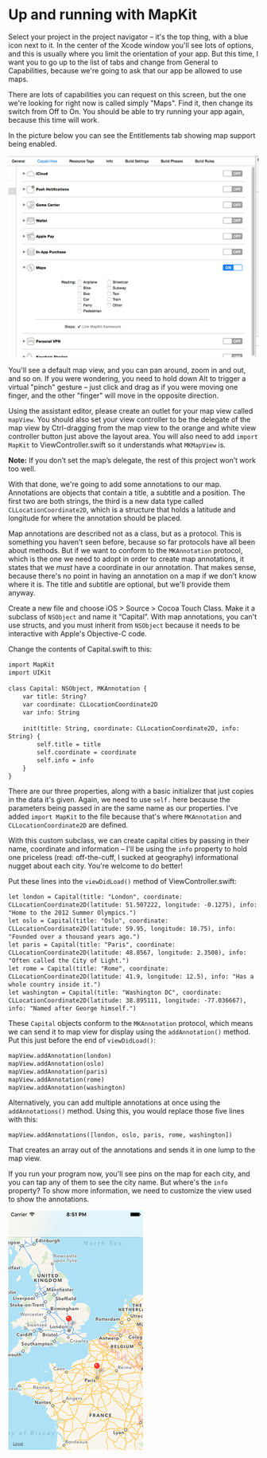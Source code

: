 # Up and running with MapKit

Select your project in the project navigator – it's the top thing, with a blue icon next to it. In the center of the Xcode window you'll see lots of options, and this is usually where you limit the orientation of your app. But this time, I want you to go up to the list of tabs and change from General to Capabilities, because we're going to ask that our app be allowed to use maps.

There are lots of capabilities you can request on this screen, but the one we're looking for right now is called simply "Maps". Find it, then change its switch from Off to On. You should be able to try running your app again, because this time will work.

In the picture below you can see the Entitlements tab showing map support being enabled.

![You must use the Entitlements tab to enable support for MapKit.](19-1.png)

You'll see a default map view, and you can pan around, zoom in and out, and so on. If you were wondering, you need to hold down Alt to trigger a virtual "pinch" gesture – just click and drag as if you were moving one finger, and the other "finger" will move in the opposite direction.

Using the assistant editor, please create an outlet for your map view called `mapView`. You should also set your view controller to be the delegate of the map view by Ctrl-dragging from the map view to the orange and white view controller button just above the layout area. You will also need to add `import MapKit` to ViewController.swift so it understands what `MKMapView` is.

**Note:** If you don’t set the map’s delegate, the rest of this project won’t work too well.

With that done, we're going to add some annotations to our map. Annotations are objects that contain a title, a subtitle and a position. The first two are both strings, the third is a new data type called `CLLocationCoordinate2D`, which is a structure that holds a latitude and longitude for where the annotation should be placed.

Map annotations are described not as a class, but as a protocol. This is something you haven't seen before, because so far protocols have all been about methods. But if we want to conform to the `MKAnnotation` protocol, which is the one we need to adopt in order to create map annotations, it states that we *must* have a coordinate in our annotation. That makes sense, because there's no point in having an annotation on a map if we don't know where it is. The title and subtitle are optional, but we'll provide them anyway.

Create a new file and choose iOS > Source > Cocoa Touch Class. Make it a subclass of `NSObject` and name it “Capital”. With map annotations, you can't use structs, and you must inherit from `NSObject` because it needs to be interactive with Apple's Objective-C code.

Change the contents of Capital.swift to this:

    import MapKit
    import UIKit

    class Capital: NSObject, MKAnnotation {
        var title: String?
        var coordinate: CLLocationCoordinate2D
        var info: String

        init(title: String, coordinate: CLLocationCoordinate2D, info: String) {
            self.title = title
            self.coordinate = coordinate
            self.info = info
        }
    }

There are our three properties, along with a basic initializer that just copies in the data it's given. Again, we need to use `self.` here because the parameters being passed in are the same name as our properties. I've added `import MapKit` to the file because that's where `MKAnnotation` and `CLLocationCoordinate2D` are defined.

With this custom subclass, we can create capital cities by passing in their name, coordinate and information – I'll be using the `info` property to hold one priceless (read: off-the-cuff, I sucked at geography) informational nugget about each city. You're welcome to do better!

Put these lines into the `viewDidLoad()` method of ViewController.swift:

    let london = Capital(title: "London", coordinate: CLLocationCoordinate2D(latitude: 51.507222, longitude: -0.1275), info: "Home to the 2012 Summer Olympics.")
    let oslo = Capital(title: "Oslo", coordinate: CLLocationCoordinate2D(latitude: 59.95, longitude: 10.75), info: "Founded over a thousand years ago.")
    let paris = Capital(title: "Paris", coordinate: CLLocationCoordinate2D(latitude: 48.8567, longitude: 2.3508), info: "Often called the City of Light.")
    let rome = Capital(title: "Rome", coordinate: CLLocationCoordinate2D(latitude: 41.9, longitude: 12.5), info: "Has a whole country inside it.")
    let washington = Capital(title: "Washington DC", coordinate: CLLocationCoordinate2D(latitude: 38.895111, longitude: -77.036667), info: "Named after George himself.")

These `Capital` objects conform to the `MKAnnotation` protocol, which means we can send it to map view for display using the `addAnnotation()` method. Put this just before the end of `viewDidLoad()`:

    mapView.addAnnotation(london)
    mapView.addAnnotation(oslo)
    mapView.addAnnotation(paris)
    mapView.addAnnotation(rome)
    mapView.addAnnotation(washington)

Alternatively, you can add multiple annotations at once using the `addAnnotations()` method. Using this, you would replace those five lines with this:

    mapView.addAnnotations([london, oslo, paris, rome, washington])

That creates an array out of the annotations and sends it in one lump to the map view.

If you run your program now, you'll see pins on the map for each city, and you can tap any of them to see the city name. But where's the `info` property? To show more information, we need to customize the view used to show the annotations.

![Our pins are visible on the map, but they don't do anything more than just show each city's name.](19-2.png)
